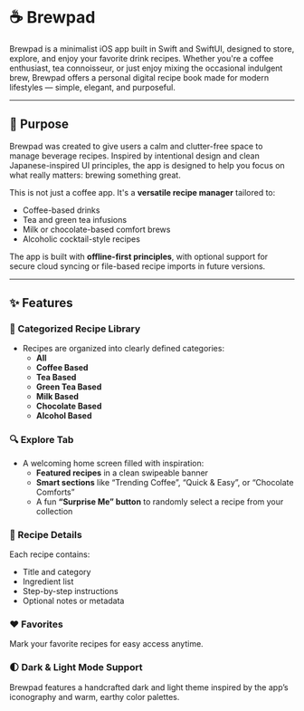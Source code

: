 # ☕ Brewpad

Brewpad is a minimalist iOS app built in Swift and SwiftUI, designed to store, explore, and enjoy your favorite drink recipes. Whether you're a coffee enthusiast, tea connoisseur, or just enjoy mixing the occasional indulgent brew, Brewpad offers a personal digital recipe book made for modern lifestyles — simple, elegant, and purposeful.

---

## 🎯 Purpose

Brewpad was created to give users a calm and clutter-free space to manage beverage recipes. Inspired by intentional design and clean Japanese-inspired UI principles, the app is designed to help you focus on what really matters: brewing something great.

This is not just a coffee app. It's a **versatile recipe manager** tailored to:
- Coffee-based drinks
- Tea and green tea infusions
- Milk or chocolate-based comfort brews
- Alcoholic cocktail-style recipes

The app is built with **offline-first principles**, with optional support for secure cloud syncing or file-based recipe imports in future versions.

---

## ✨ Features

### 📂 Categorized Recipe Library
- Recipes are organized into clearly defined categories:
  - **All**
  - **Coffee Based**
  - **Tea Based**
  - **Green Tea Based**
  - **Milk Based**
  - **Chocolate Based**
  - **Alcohol Based**

### 🔍 Explore Tab
- A welcoming home screen filled with inspiration:
  - **Featured recipes** in a clean swipeable banner
  - **Smart sections** like “Trending Coffee”, “Quick & Easy”, or “Chocolate Comforts”
  - A fun **“Surprise Me” button** to randomly select a recipe from your collection

### 📖 Recipe Details
Each recipe contains:
- Title and category
- Ingredient list
- Step-by-step instructions
- Optional notes or metadata

### ❤️ Favorites
Mark your favorite recipes for easy access anytime.

### 🌓 Dark & Light Mode Support
Brewpad features a handcrafted dark and light theme inspired by the app’s iconography and warm, earthy color palettes.
